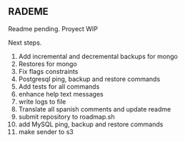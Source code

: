## RADEME
Readme pending. Proyect WIP

Next steps.

1. Add incremental and decremental backups for mongo
2. Restores for mongo
3. Fix flags constraints
4. Postgresql ping, backup and restore commands
5. Add tests for all commands
6. enhance help text messages
7. write logs to file
8. Translate all spanish comments and update readme
9. submit repository to roadmap.sh
10. add MySQL ping, backup and restore commands
11. make sender to s3
